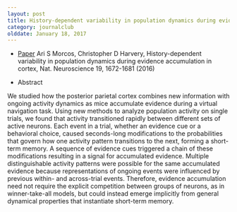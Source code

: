 ```yaml
---
layout: post
title: History-dependent variability in population dynamics during evidence accumulation in cortex (2016)
category: journalclub
olddate: January 18, 2017
---
```


* [Paper](http://www.nature.com/neuro/journal/v19/n12/full/nn.4403.html) Ari S Morcos, Christopher D Harvery, History-dependent variability in population dynamics during evidence accumulation in cortex, Nat. Neuroscience 19, 1672-1681 (2016)

* Abstract

We studied how the posterior parietal cortex combines new information with ongoing activity dynamics as mice accumulate evidence during a virtual navigation task. Using new methods to analyze population activity on single trials, we found that activity transitioned rapidly between different sets of active neurons. Each event in a trial, whether an evidence cue or a behavioral choice, caused seconds-long modifications to the probabilities that govern how one activity pattern transitions to the next, forming a short-term memory. A sequence of evidence cues triggered a chain of these modifications resulting in a signal for accumulated evidence. Multiple distinguishable activity patterns were possible for the same accumulated evidence because representations of ongoing events were influenced by previous within- and across-trial events. Therefore, evidence accumulation need not require the explicit competition between groups of neurons, as in winner-take-all models, but could instead emerge implicitly from general dynamical properties that instantiate short-term memory.